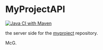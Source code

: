 # MyProjectAPI

[![Java CI with Maven](https://github.com/mcgivrer/myprojectapi/actions/workflows/maven.yml/badge.svg)](https://github.com/mcgivrer/myprojectapi/actions/workflows/maven.yml)

the server side for the [myproject](https://github.com/mcgivrer/myproject) repository.

McG.
